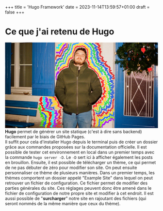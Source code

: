 +++
title = 'Hugo Framework'
date = 2023-11-14T13:59:57+01:00
draft = false
+++

# Ce que j'ai retenu de Hugo
![LounisOurrad](../../static/images/lounis.jpg)
**Hugo** permet de générer un site statique (c'est à dire sans backend) facilement par le biais de GitHub Pages.\
Il suffit pour cela d'installer Hugo depuis le terminal puis de créer un dossier grâce aux commandes proposées sur la documentation officielle. 
Il est possible de tester cet environnement en local dans un premier temps avec la commande ````hugo server -D````. Le ````-D```` sert ici à afficher également les posts en brouillon. 
Ensuite, il est possible de télécharger un thème, ce qui permet de ne pas débuter de zéro pour modifier son site.
On peut ensuite personnaliser ce thème de plusieurs manières. Dans un premier temps, les thèmes comportent un dossier appelé "Example Site" dans lequel on peut retrouver un fichier de configuration. Ce fichier permet de modifier des parties générales du site. Ces réglages peuvent donc être amené dans le fichier de configuration de notre propre site et modifier à cet endroit.
Il est aussi possible de "**surcharger**" notre site en rajoutant des fichiers (qui seront nommés de la même manière que ceux du thème). 
